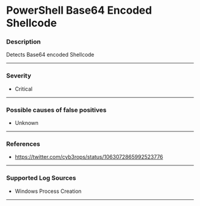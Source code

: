# PowerShell Base64 Encoded Shellcode
### Description

Detects Base64 encoded Shellcode

-------------------
### Severity

- Critical

-------------------
<!---
### Detailed Information

- Why is this alert triggered?
- What are the typical causes that generate this alert? (e.g. port scans, unusual file access activity, etc...)
- Which corroborating information should be looked up?
- Any supporting queries to get more information?
- Any supporting visualizations to get more information?

-------------------
--->
### Possible causes of false positives

- Unknown

-------------------
### References

- https://twitter.com/cyb3rops/status/1063072865992523776

-------------------
### Supported Log Sources

- Windows Process Creation

-------------------
